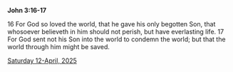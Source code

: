 **John 3:16-17**

16 For God so loved the world, that he gave his only begotten Son, that whosoever believeth in him should not perish, but have everlasting life. 17 For God sent not his Son into the world to condemn the world; but that the world through him might be saved.

[Saturday 12-April, 2025](https://getbible.net/kjv/John/3/16-17)
